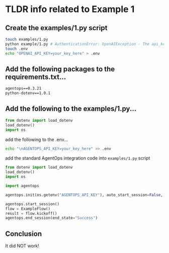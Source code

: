 # TLDR info related to Example 1

## Create the examples/1.py script

```sh
touch examples/1.py
python example/1.py # AuthenticationError: OpenAIException - The api_key client option must be set either by passing api_key to the client or by setting the OPENAI_API_KEY environment variable
touch .env
echo "OPENAI_API_KEY=your_key_here" > .env
```

## Add the following packages to the requirements.txt...

```txt
agentops==0.3.21
python-dotenv==1.0.1
```

## Add the following to the examples/1.py...

```py - 
from dotenv import load_dotenv
load_dotenv()
import os
```

add the following to the .env...

```sh
echo "\nAGENTOPS_API_KEY=your_key_here" >> .env
```

add the standard AgentOps integration code into `examples/1.py` script

```py - L1-L3
from dotenv import load_dotenv
load_dotenv()
import os
```

```py - L7-L10
import agentops

agentops.init(os.getenv("AGENTOPS_API_KEY"), auto_start_session=False, skip_auto_end_session=True)
```

```py - L49-52
agentops.start_session()
flow = ExampleFlow()
result = flow.kickoff()
agentops.end_session(end_state="Success")
```

## Conclusion

It did NOT work! 